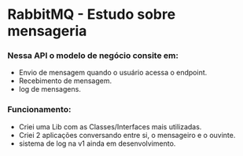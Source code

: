# RabbitMQ - Estudo sobre mensageria
### Nessa API o modelo de negócio consite em:
- Envio de mensagem quando o usuário acessa o endpoint.
- Recebimento de mensagem.
- log de mensagens.

### Funcionamento:
- Criei uma Lib com as Classes/Interfaces mais utilizadas.
- Criei 2 aplicações conversando entre si, o mensageiro e o ouvinte.
- sistema de log na v1 ainda em desenvolvimento.
